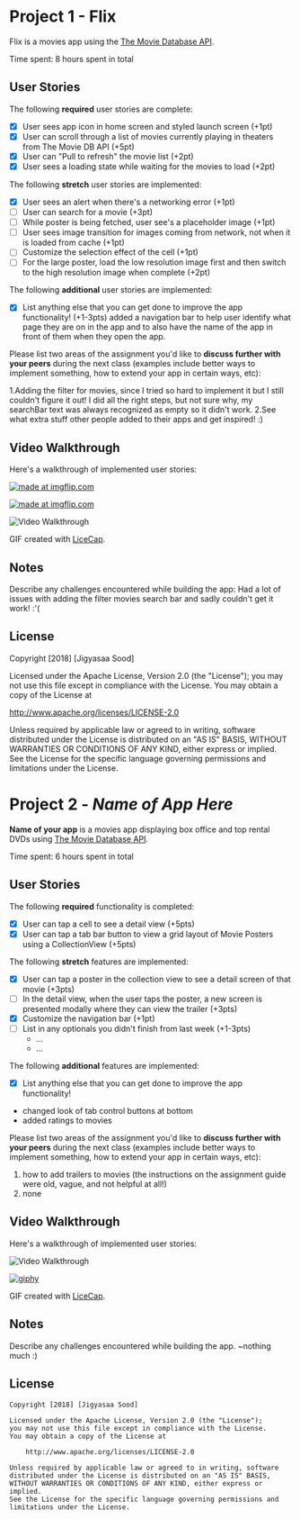 # Project 1 - Flix

Flix is a movies app using the [The Movie Database API](http://docs.themoviedb.apiary.io/#).

Time spent: 8 hours spent in total

## User Stories

The following **required** user stories are complete:

- [x] User sees app icon in home screen and styled launch screen (+1pt)
- [x] User can scroll through a list of movies currently playing in theaters from The Movie DB API (+5pt)
- [x] User can "Pull to refresh" the movie list (+2pt)
- [x] User sees a loading state while waiting for the movies to load (+2pt)

The following **stretch** user stories are implemented:

- [x] User sees an alert when there's a networking error (+1pt)
- [ ] User can search for a movie (+3pt)
- [ ] While poster is being fetched, user see's a placeholder image (+1pt)
- [ ] User sees image transition for images coming from network, not when it is loaded from cache (+1pt)
- [ ] Customize the selection effect of the cell (+1pt)
- [ ] For the large poster, load the low resolution image first and then switch to the high resolution image when complete (+2pt)

The following **additional** user stories are implemented:

- [x] List anything else that you can get done to improve the app functionality! (+1-3pts)
added a navigation bar to help user identify what page they are on in the app and to also have the name of the app in front
of them when they open the app.

Please list two areas of the assignment you'd like to **discuss further with your peers** during the next class (examples include better ways to implement something, how to extend your app in certain ways, etc):

1.Adding the filter for movies, since I tried so hard to implement it but I still couldn't figure it out! I did all the right steps, but not sure why, my searchBar text was always recognized as empty so it didn't work.
2.See what extra stuff other people added to their apps and get inspired! :)

## Video Walkthrough

Here's a walkthrough of implemented user stories:

<a href="https://imgflip.com/gif/241e3x"><img src="https://i.imgflip.com/241e3x.gif" title="made at imgflip.com"/></a>

<a href="https://imgflip.com/gif/23yz2w"><img src="https://i.imgflip.com/23yz2w.gif" title="made at imgflip.com"/></a>

<img src='http://i.imgur.com/link/to/your/gif/file.gif' title='Video Walkthrough' width='' alt='Video Walkthrough' />

GIF created with [LiceCap](http://www.cockos.com/licecap/).

## Notes

Describe any challenges encountered while building the app: Had a lot of issues with adding the filter movies search bar and sadly couldn't get it work! :'(

## License

Copyright [2018] [Jigyasaa Sood]

Licensed under the Apache License, Version 2.0 (the "License");
you may not use this file except in compliance with the License.
You may obtain a copy of the License at

http://www.apache.org/licenses/LICENSE-2.0

Unless required by applicable law or agreed to in writing, software
distributed under the License is distributed on an "AS IS" BASIS,
WITHOUT WARRANTIES OR CONDITIONS OF ANY KIND, either express or implied.
See the License for the specific language governing permissions and
limitations under the License.

# Project 2 - *Name of App Here*

**Name of your app** is a movies app displaying box office and top rental DVDs using [The Movie Database API](http://docs.themoviedb.apiary.io/#).

Time spent: 6 hours spent in total

## User Stories

The following **required** functionality is completed:

- [x] User can tap a cell to see a detail view (+5pts)
- [x] User can tap a tab bar button to view a grid layout of Movie Posters using a CollectionView (+5pts)

The following **stretch** features are implemented:

- [x] User can tap a poster in the collection view to see a detail screen of that movie (+3pts)
- [ ] In the detail view, when the user taps the poster, a new screen is presented modally where they can view the trailer (+3pts)
- [x] Customize the navigation bar (+1pt)
- [ ] List in any optionals you didn't finish from last week (+1-3pts)
   - ...
   - ...

The following **additional** features are implemented:

- [x] List anything else that you can get done to improve the app functionality!
- changed look of tab control buttons at bottom
- added ratings to movies

Please list two areas of the assignment you'd like to **discuss further with your peers** during the next class (examples include better ways to implement something, how to extend your app in certain ways, etc):

1. how to add trailers to movies (the instructions on the assignment guide were old, vague, and not helpful at all!)
2. none

## Video Walkthrough

Here's a walkthrough of implemented user stories:

<img src='https://media.giphy.com/media/xUOwGdkZtkqOtSbDz2/giphy.gif' title='Video Walkthrough' width='' alt='Video Walkthrough' />

<a href="https://giphy.com/gifs/xUOwGdkZtkqOtSbDz2"><img src="https://media.giphy.com/media/xUOwGdkZtkqOtSbDz2/giphy.gif" title="giphy"/></a>


GIF created with [LiceCap](http://www.cockos.com/licecap/).

## Notes

Describe any challenges encountered while building the app.
~nothing much :)

## License

    Copyright [2018] [Jigyasaa Sood]

    Licensed under the Apache License, Version 2.0 (the "License");
    you may not use this file except in compliance with the License.
    You may obtain a copy of the License at

        http://www.apache.org/licenses/LICENSE-2.0

    Unless required by applicable law or agreed to in writing, software
    distributed under the License is distributed on an "AS IS" BASIS,
    WITHOUT WARRANTIES OR CONDITIONS OF ANY KIND, either express or implied.
    See the License for the specific language governing permissions and
    limitations under the License.
